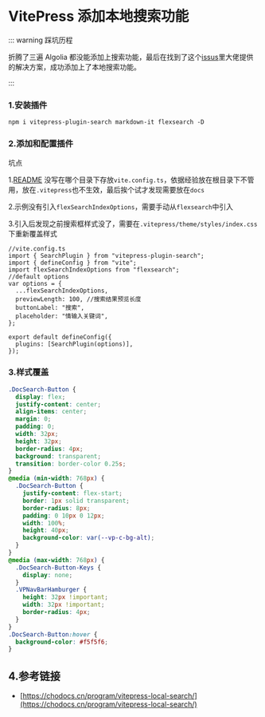 # VitePress 添加本地搜索功能

::: warning 踩坑历程

折腾了三遍 Algolia 都没能添加上搜索功能，最后在找到了这个[issus](https://github.com/vuejs/vitepress/issues/670)里大佬提供的解决方案，成功添加上了本地搜索功能。

:::

### 1.安装插件

```
npm i vitepress-plugin-search markdown-it flexsearch -D
```

### 2.添加和配置插件

坑点

1.[README](https://github.com/emersonbottero/vitepress-plugin-search#readme) 没写在哪个目录下存放`vite.config.ts`，依据经验放在根目录下不管用，放在`.vitepress`也不生效，最后挨个试才发现需要放在`docs`

2.示例没有引入`flexSearchIndexOptions`，需要手动从`flexsearch`中引入

3.引入后发现之前搜索框样式没了，需要在`.vitepress/theme/styles/index.css`下重新覆盖样式

```tsx
//vite.config.ts
import { SearchPlugin } from "vitepress-plugin-search";
import { defineConfig } from "vite";
import flexSearchIndexOptions from "flexsearch";
//default options
var options = {
  ...flexSearchIndexOptions,
  previewLength: 100, //搜索结果预览长度
  buttonLabel: "搜索",
  placeholder: "情输入关键词",
};

export default defineConfig({
  plugins: [SearchPlugin(options)],
});
```

### 3.样式覆盖

```css
.DocSearch-Button {
  display: flex;
  justify-content: center;
  align-items: center;
  margin: 0;
  padding: 0;
  width: 32px;
  height: 32px;
  border-radius: 4px;
  background: transparent;
  transition: border-color 0.25s;
}
@media (min-width: 768px) {
  .DocSearch-Button {
    justify-content: flex-start;
    border: 1px solid transparent;
    border-radius: 8px;
    padding: 0 10px 0 12px;
    width: 100%;
    height: 40px;
    background-color: var(--vp-c-bg-alt);
  }
}
@media (max-width: 768px) {
  .DocSearch-Button-Keys {
    display: none;
  }
  .VPNavBarHamburger {
    height: 32px !important;
    width: 32px !important;
    border-radius: 4px;
  }
}
.DocSearch-Button:hover {
  background-color: #f5f5f6;
}
```

## 4.参考链接

- [https://chodocs.cn/program/vitepress-local-search/](https://chodocs.cn/program/vitepress-local-search/)
 
 
 <git-talk/>